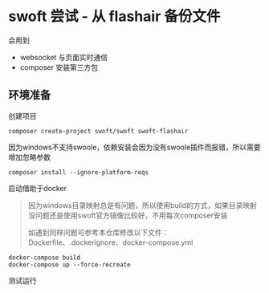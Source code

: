 # swoft 尝试 - 从 flashair 备份文件

会用到

- websocket 与页面实时通信
- composer 安装第三方包

## 环境准备

创建项目

```
composer create-project swoft/swoft swoft-flashair
```

因为windows不支持swoole，依赖安装会因为没有swoole插件而报错，所以需要增加忽略参数

```
composer install --ignore-platform-reqs
```

启动借助于docker 

> 因为windows目录映射总是有问题，所以使用build的方式，如果目录映射没问题还是使用swoft官方镜像比较好，不用每次composer安装
>
> 如遇到同样问题可参考本仓库修改以下文件：Dockerfile、.dockerignore、docker-compose.yml

```
docker-compose build 
docker-compose up --force-recreate
```

测试运行
